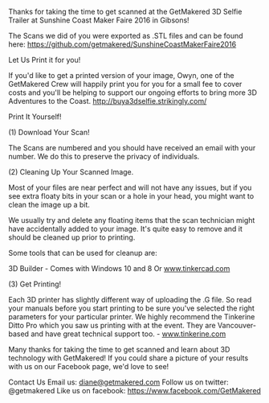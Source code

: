 Thanks for taking the time to get scanned at the GetMakered 3D Selfie Trailer at Sunshine Coast Maker Faire 2016 in Gibsons!

The Scans we did of you were exported as .STL files and can be found here:
https://github.com/getmakered/SunshineCoastMakerFaire2016

Let Us Print it for you!

If you'd like to get a printed version of your image, Owyn, one of the GetMakered Crew will happily print you for you for a small fee to cover costs and you'll be helping to support our ongoing efforts to bring more 3D Adventures to the Coast.
http://buya3dselfie.strikingly.com/

Print It Yourself!

(1) Download Your Scan!

The Scans are numbered and you should have received an email with your number. We do this to preserve the privacy of individuals.

(2) Cleaning Up Your Scanned Image.

Most of your files are near perfect and will not have any issues, but if you see extra floaty bits in your scan or a hole in your head, you might want to clean the image up a bit.

We usually try and delete any floating items that the scan technician might have accidentally added to your image. It's quite easy to remove and it should be cleaned up prior to printing.

Some tools that can be used for cleanup are:

3D Builder - Comes with Windows 10 and 8
Or
www.tinkercad.com

(3) Get Printing!

Each 3D printer has slightly different way of uploading the .G file. So read your manuals before you start printing to be sure you've selected the right parameters for your particular printer. We highly recommend the Tinkerine Ditto Pro which you saw us printing with at the event. They are Vancouver-based and have great technical support too. - www.tinkerine.com

Many thanks for taking the time to get scanned and learn about 3D technology with GetMakered! If you could share a picture of your results with us on our Facebook page, we'd love to see!

Contact Us
Email us: diane@getmakered.com Follow us on twitter: @getmakered Like us on facebook: https://www.facebook.com/GetMakered
